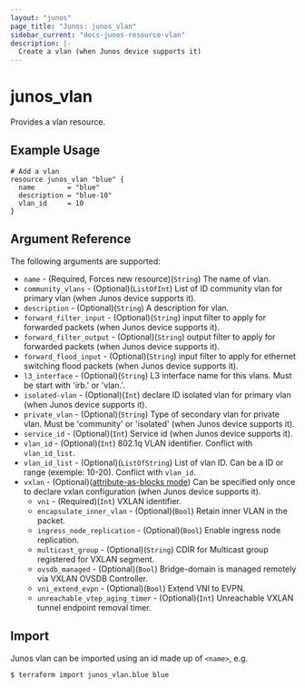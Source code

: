 ```yaml
---
layout: "junos"
page_title: "Junos: junos_vlan"
sidebar_current: "docs-junos-resource-vlan"
description: |-
  Create a vlan (when Junos device supports it)
---
```


# junos_vlan

Provides a vlan resource.

## Example Usage

```hcl
# Add a vlan
resource junos_vlan "blue" {
  name        = "blue"
  description = "blue-10"
  vlan_id     = 10
}
```

## Argument Reference

The following arguments are supported:

* `name` - (Required, Forces new resource)(`String`) The name of vlan.
* `community_vlans` - (Optional)(`ListOfInt`) List of ID community vlan for primary vlan (when Junos device supports it).
* `description` - (Optional)(`String`) A description for vlan.
* `forward_filter_input` - (Optional)(`String`) input filter to apply for forwarded packets (when Junos device supports it).
* `forward_filter_output` - (Optional)(`String`) output filter to apply for forwarded packets (when Junos device supports it).
* `forward_flood_input` - (Optional)(`String`) input filter to apply for ethernet switching flood packets (when Junos device supports it).
* `l3_interface` - (Optional)(`String`) L3 interface name for this vlans. Must be start with 'irb.' or 'vlan.'.
* `isolated-vlan` - (Optional)(`Int`) declare ID isolated vlan for primary vlan (when Junos device supports it).
* `private_vlan` - (Optional)(`String`) Type of secondary vlan for private vlan. Must be 'community' or 'isolated' (when Junos device supports it).
* `service_id` - (Optional)(`Int`) Service id (when Junos device supports it).
* `vlan_id` - (Optional)(`Int`) 802.1q VLAN identifier. Conflict with `vlan_id_list`.
* `vlan_id_list` - (Optional)(`ListOfString`) List of vlan ID. Can be a ID or range (exemple: 10-20). Conflict with `vlan_id`.
* `vxlan` - (Optional)([attribute-as-blocks mode](https://www.terraform.io/docs/configuration/attr-as-blocks.html)) Can be specified only once to declare vxlan configuration (when Junos device supports it).
  * `vni` - (Required)(`Int`) VXLAN identifier.
  * `encapsulate_inner_vlan` - (Optional)(`Bool`) Retain inner VLAN in the packet.
  * `ingress_node_replication` - (Optional)(`Bool`) Enable ingress node replication.
  * `multicast_group` - (Optional)(`String`) CDIR for Multicast group registered for VXLAN segment.
  * `ovsdb_managed` - (Optional)(`Bool`) Bridge-domain is managed remotely via VXLAN OVSDB Controller.
  * `vni_extend_evpn` - (Optional)(`Bool`) Extend VNI to EVPN.
  * `unreachable_vtep_aging_timer` - (Optional)(`Int`) Unreachable VXLAN tunnel endpoint removal timer.

## Import

Junos vlan can be imported using an id made up of `<name>`, e.g.

```shell
$ terraform import junos_vlan.blue blue
```
